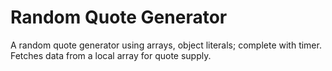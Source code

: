 # Random Quote Generator
A random quote generator using arrays, object literals; complete with timer.  Fetches data from a local array for quote supply.
